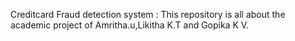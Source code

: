 Creditcard Fraud detection system :
This repository is all about the academic project of Amritha.u,Likitha K.T and Gopika K V.
